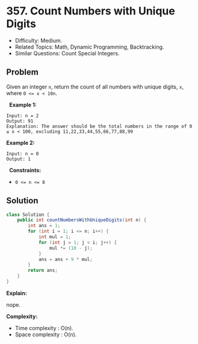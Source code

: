 # 357. Count Numbers with Unique Digits

- Difficulty: Medium.
- Related Topics: Math, Dynamic Programming, Backtracking.
- Similar Questions: Count Special Integers.

## Problem

Given an integer ```n```, return the count of all numbers with unique digits, ```x```, where ```0 <= x < 10n```.

 
**Example 1:**

```
Input: n = 2
Output: 91
Explanation: The answer should be the total numbers in the range of 0 ≤ x < 100, excluding 11,22,33,44,55,66,77,88,99
```

**Example 2:**

```
Input: n = 0
Output: 1
```

 
**Constraints:**


	
- ```0 <= n <= 8```



## Solution

```java
class Solution {
    public int countNumbersWithUniqueDigits(int n) {
        int ans = 1;
        for (int i = 1; i <= n; i++) {
            int mul = 1;
            for (int j = 1; j < i; j++) {
                mul *= (10 - j);
            }
            ans = ans + 9 * mul;
        }
        return ans;
    }
}
```

**Explain:**

nope.

**Complexity:**

* Time complexity : O(n).
* Space complexity : O(n).
